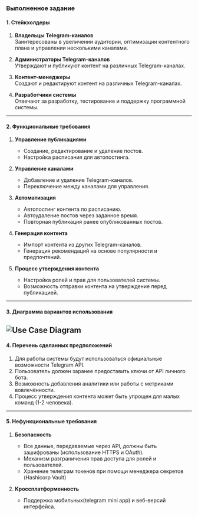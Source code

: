 ### Выполненное задание

#### 1. **Стейкхолдеры**

1. **Владельцы Telegram-каналов**  
   Заинтересованы в увеличении аудитории, оптимизации контентного плана и управлении несколькими каналами.

2. **Администраторы Telegram-каналов**  
   Утверждают и публикуют контент на различных Telegram-каналах. 

3. **Контент-менеджеры**  
   Создают и редактируют контент на различных Telegram-каналах.

4. **Разработчики системы**  
   Отвечают за разработку, тестирование и поддержку программной системы.

---

#### 2. **Функциональные требования**

1. **Управление публикациями**
   - Создание, редактирование и удаление постов.
   - Настройка расписания для автопостинга.

2. **Управление каналами**
   - Добавление и удаление Telegram-каналов.
   - Переключение между каналами для управления.

3. **Автоматизация**
   - Автопостинг контента по расписанию.
   - Автоудаление постов через заданное время.
   - Повторная публикация ранее опубликованных постов.

4. **Генерация контента**
   - Импорт контента из других Telegram-каналов.
   - Генерация рекомендаций на основе популярности и предпочтений.

5. **Процесс утверждения контента**
   - Настройка ролей и прав для пользователей системы.
   - Возможность отправки контента на утверждение перед публикацией.

---

#### 3. **Диаграмма вариантов использования**
![Use Case Diagram](use-case.png)
---

#### 4. **Перечень сделанных предположений**

1. Для работы системы будут использоваться официальные возможности Telegram API.
2. Пользователь должен заранее предоставить ключи от API личного бота.
3. Возможность добавления аналитики или работы с метриками вовлечённости.
4. Процесс утверждения контента может быть упрощен для малых команд (1-2 человека).

---

#### 5. **Нефункциональные требования**

1. **Безопасность**  
   - Все данные, передаваемые через API, должны быть зашифрованы (использование HTTPS и OAuth).
   - Механизм разграничения прав доступа для ролей и пользователей.
   - Хранение телеграм токенов при помощи менеджера секретов (Hashicorp Vault)

2. **Кроссплатформенность**  
   - Поддержка мобильных(telegram mini app) и веб-версий интерфейса.

